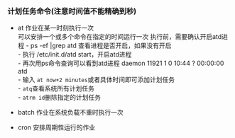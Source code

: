 ### 计划任务命令(注意时间值不能精确到秒)
- at 作业在某一时刻执行一次  
     可以安排一个或多个命令在指定的时间运行一次
     执行前，需要确认开启atd进程 
            - ps -ef |grep atd 查看进程是否开启，如果没有开启  
        - 执行 /etc/init.d/atd start，开启atd进程  
        - 再次用ps命令查询可以看到atd进程 daemon   11921     1  0 10:44 ?        00:00:00 atd  
        - 输入 `at now+2 minutes`或者具体时间即可添加计划任务  
        - `atq`查看系统所有计划任务  
        - `atrm id`删除指定的计划任务  

- batch 作业在系统负载不重时执行一次
- cron 安排周期性运行的作业


